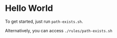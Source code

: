 # Hello World

To get started, just run `path-exists.sh`.

Alternatively, you can access `./rules/path-exists.sh`